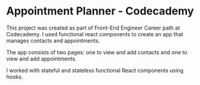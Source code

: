 # Appointment Planner - Codecademy

This project was created as part of Front-End Engineer Career path at Codecademy. 
I used functional react components to create an app that manages contacts and appointments. 

The app consists of two pages: one to view and add contacts and one to view and add appointments. 

I worked with stateful and stateless functional React components using hooks. 

